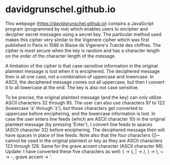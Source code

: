 # davidgrunschel.github.io

This webpage (https://davidgrunschel.github.io) contains a JavaScript program (programmed by me) which enables users to encipher and decipher secret messages using a secret key.
The particular method used makes this cipher very similar to the Vigenere cipher which was first published in Paris in 1586 in Blaise de Vigenere's Traicté des chiffres.
The cipher is most secure when the key is random and has a character length on the order of the character length of the message.

A limitation of the cipher is that case-sensitive information in the original plaintext message is lost when it is enciphered.
The deciphered message then is all one case, not a combination of uppercase and lowercase.
In ASCII, the deciphered message comes out all uppercase, but then I convert it to all lowercase at the end.
The key is also not case sensitive.

To be precise, the original plaintext message (and the key) can only utilize ASCII characters 32 through 95.
The user can also use characters 97 to 122 (lowercase 'a' through 'z'), but those characters get converted to uppercase before enciphering, and the lowercase information is lost.
In case the user enters line feeds (which are ASCII character 10) in the original plaintext message (by pressing 'Enter'), I convert line feeds to spaces (ASCII character 32) before enciphering.  The deciphered message then will have spaces in place of line feeds.
Note also that the four characters {|}~ cannot be used in the original plaintext or key as they are ASCII characters 123 through 126.
Same for the grave accent character (ASCII character 96).
Update:  I have converted these five characters as well:
{ -> (,
| -> /,
} -> ),
~ -> -,
grave accent -> '.
